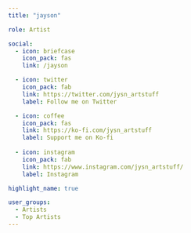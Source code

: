 ```yaml
---
title: "jayson"

role: Artist

social:
  - icon: briefcase
    icon_pack: fas
    link: /jayson

  - icon: twitter
    icon_pack: fab
    link: https://twitter.com/jysn_artstuff
    label: Follow me on Twitter

  - icon: coffee
    icon_pack: fas
    link: https://ko-fi.com/jysn_artstuff
    label: Support me on Ko-fi
    
  - icon: instagram
    icon_pack: fab
    link: https://www.instagram.com/jysn_artstuff/
    label: Instagram

highlight_name: true

user_groups:
  - Artists
  - Top Artists
---
```

